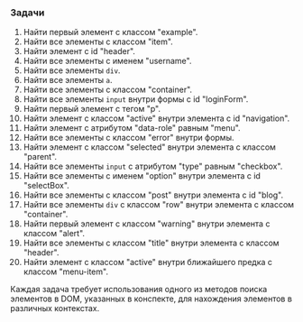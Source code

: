 ### Задачи

1. Найти первый элемент с классом "example".
2. Найти все элементы с классом "item".
3. Найти элемент с id "header".
4. Найти все элементы с именем "username".
5. Найти все элементы `div`.
6. Найти все элементы `a`.
7. Найти все элементы с классом "container".
8. Найти все элементы `input` внутри формы с id "loginForm".
9. Найти первый элемент с тегом "p".
10. Найти элемент с классом "active" внутри элемента с id "navigation".
11. Найти элемент с атрибутом "data-role" равным "menu".
12. Найти все элементы с классом "error" внутри формы.
13. Найти элемент с классом "selected" внутри элемента с классом "parent".
14. Найти все элементы `input` с атрибутом "type" равным "checkbox".
15. Найти все элементы с именем "option" внутри элемента с id "selectBox".
16. Найти все элементы с классом "post" внутри элемента с id "blog".
17. Найти все элементы `div` с классом "row" внутри элемента с классом "container".
18. Найти первый элемент с классом "warning" внутри элемента с классом "alert".
19. Найти все элементы с классом "title" внутри элемента с классом "header".
20. Найти элемент с классом "active" внутри ближайшего предка с классом "menu-item".

Каждая задача требует использования одного из методов поиска элементов в DOM, указанных в конспекте, для нахождения элементов в различных контекстах.
